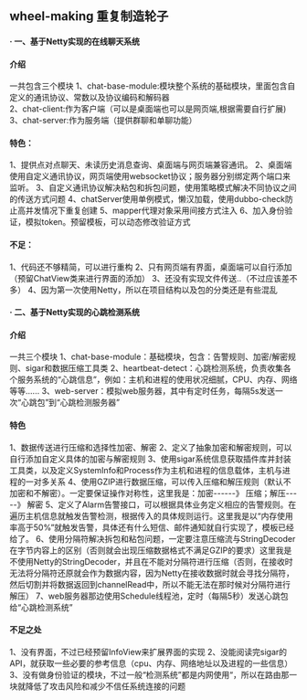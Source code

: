 ## wheel-making 重复制造轮子

#### · 一、基于Netty实现的在线聊天系统  

 ####  介绍
  一共包含三个模块
  1、chat-base-module:模块整个系统的基础模块，里面包含自定义的通讯协议、常数以及协议编码和解码器  
  2、chat-client:作为客户端（可以是桌面端也可以是网页端,根据需要自行扩展)  
  3、chat-server:作为服务端（提供群聊和单聊功能）
  
  #### 特色：
  1、提供点对点聊天、未读历史消息查询、桌面端与网页端兼容通讯。
  2、桌面端使用自定义通讯协议，网页端使用websocket协议；服务器分别绑定两个端口来监听。
  3、自定义通讯协议解决粘包和拆包问题，使用策略模式解决不同协议之间的传送方式问题
  4、chatServer使用单例模式，懒汉加载，使用dubbo-check防止高并发情况下重复创建
  5、mapper代理对象采用间接方式注入
  6、加入身份验证，模拟token。预留模板，可以动态修改验证方式
  
  #### 不足：
  1、代码还不够精简，可以进行重构
  2、只有网页端有界面，桌面端可以自行添加（预留ChatView类来进行界面的添加）
  3、还没有实现文件传送..（不过应该差不多）
  4、因为第一次使用Netty，所以在项目结构以及包的分类还是有些混乱
  
#### · 二、基于Netty实现的心跳检测系统

  #### 介绍
  一共三个模块
  1、chat-base-module：基础模块，包含：告警规则、加密/解密规则、sigar和数据压缩工具类
  2、heartbeat-detect：心跳检测系统，负责收集各个服务系统的“心跳信息”，例如：主机和进程的使用状况细腻，CPU、内存、网络等等......
  3、web-server：模拟web服务器，其中有定时任务，每隔5s发送一次“心跳包”到“心跳检测服务器”
  
  #### 特色
  1、数据传送进行压缩和选择性加密、解密
  2、定义了抽象加密和解密规则，可以自行添加自定义具体的加密与解密规则
  3、使用sigar系统信息获取插件库并封装工具类，以及定义SystemInfo和Process作为主机和进程的信息载体，主机与进程的一对多关系
  4、使用GZIP进行数据压缩，可以传入压缩和解压规则（默认不加密和不解密）。一定要保证操作对称性，这里我是：加密------》 压缩；解压-----》 解密
  5、定义了Alarm告警接口，可以根据具体业务定义相应的告警规则。在遍历主机信息就触发告警检测，根据传入的具体规则运行。这里我是以“内存使用率高于50%”就触发告警，具体还有什么短信、邮件通知就自行实现了，模板已经给了。
  6、使用分隔符解决拆包和粘包问题，一定要注意压缩流与StringDecoder在字节内容上的区别（否则就会出现压缩数据格式不满足GZIP的要求）这里我是不使用Netty的StringDecoder，并且在不能对分隔符进行压缩（否则，在接收时无法将分隔符还原就会作为数据内容，因为Netty在接收数据时就会寻找分隔符，然后切割并将数据返回到channelRead中，所以不能无法在那时候对分隔符进行解压）
  7、web服务器那边使用Schedule线程池，定时（每隔5秒）发送心跳包给“心跳检测系统”

#### 不足之处
1、没有界面，不过已经预留InfoView来扩展界面的实现
2、没能阅读完sigar的API，就获取一些必要的参考信息（cpu、内存、网络地址以及进程的一些信息）
3、没有做身份验证的模块，不过一般“检测系统”都是内网使用“，所以在路由那一块就降低了攻击风险和减少不信任系统连接的问题